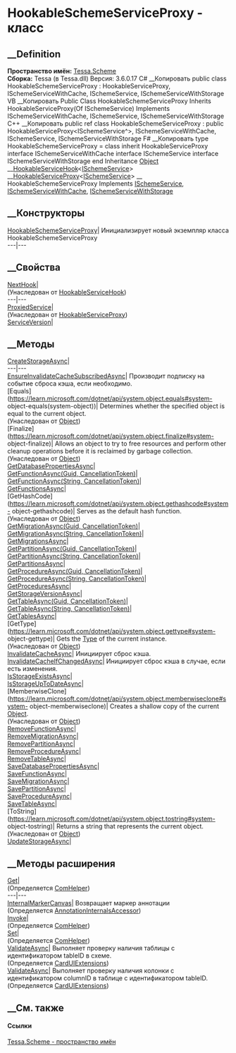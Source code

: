 # HookableSchemeServiceProxy - класс
##  __Definition
 **Пространство имён:** [Tessa.Scheme](N_Tessa_Scheme.htm)  
 **Сборка:** Tessa (в Tessa.dll) Версия: 3.6.0.17
C# __Копировать
     public class HookableSchemeServiceProxy : HookableServiceProxy<ISchemeService>, 
    	ISchemeServiceWithCache, ISchemeService, ISchemeServiceWithStorage
VB __Копировать
     Public Class HookableSchemeServiceProxy
    	Inherits HookableServiceProxy(Of ISchemeService)
    	Implements ISchemeServiceWithCache, ISchemeService, ISchemeServiceWithStorage
C++ __Копировать
     public ref class HookableSchemeServiceProxy : public HookableServiceProxy<ISchemeService^>, 
    	ISchemeServiceWithCache, ISchemeService, ISchemeServiceWithStorage
F# __Копировать
     type HookableSchemeServiceProxy = 
        class
            inherit HookableServiceProxy<ISchemeService>
            interface ISchemeServiceWithCache
            interface ISchemeService
            interface ISchemeServiceWithStorage
        end
Inheritance
    [Object](https://learn.microsoft.com/dotnet/api/system.object) __[HookableServiceHook](T_Tessa_Platform_HookableServiceHook_1.htm)<[ISchemeService](T_Tessa_Scheme_ISchemeService.htm)> __[HookableServiceProxy](T_Tessa_Platform_HookableServiceProxy_1.htm)<[ISchemeService](T_Tessa_Scheme_ISchemeService.htm)> __ HookableSchemeServiceProxy
Implements
    [ISchemeService](T_Tessa_Scheme_ISchemeService.htm), [ISchemeServiceWithCache](T_Tessa_Scheme_ISchemeServiceWithCache.htm), [ISchemeServiceWithStorage](T_Tessa_Scheme_ISchemeServiceWithStorage.htm)
##  __Конструкторы
[HookableSchemeServiceProxy](M_Tessa_Scheme_HookableSchemeServiceProxy__ctor.htm)|
Инициализирует новый экземпляр класса HookableSchemeServiceProxy  
---|---  
##  __Свойства
[NextHook](P_Tessa_Platform_HookableServiceHook_1_NextHook.htm)|  
(Унаследован от
[HookableServiceHook<TService>](T_Tessa_Platform_HookableServiceHook_1.htm))  
---|---  
[ProxiedService](P_Tessa_Platform_HookableServiceProxy_1_ProxiedService.htm)|  
(Унаследован от
[HookableServiceProxy<TService>](T_Tessa_Platform_HookableServiceProxy_1.htm))  
[ServiceVersion](P_Tessa_Scheme_HookableSchemeServiceProxy_ServiceVersion.htm)|  
## __Методы
[CreateStorageAsync](M_Tessa_Scheme_HookableSchemeServiceProxy_CreateStorageAsync.htm)|  
---|---  
[EnsureInvalidateCacheSubscribedAsync](M_Tessa_Scheme_HookableSchemeServiceProxy_EnsureInvalidateCacheSubscribedAsync.htm)|
Производит подписку на событие сброса кэша, если необходимо.  
[Equals](https://learn.microsoft.com/dotnet/api/system.object.equals#system-
object-equals\(system-object\))| Determines whether the specified object is
equal to the current object.  
(Унаследован от
[Object](https://learn.microsoft.com/dotnet/api/system.object))  
[Finalize](https://learn.microsoft.com/dotnet/api/system.object.finalize#system-
object-finalize)| Allows an object to try to free resources and perform other
cleanup operations before it is reclaimed by garbage collection.  
(Унаследован от
[Object](https://learn.microsoft.com/dotnet/api/system.object))  
[GetDatabasePropertiesAsync](M_Tessa_Scheme_HookableSchemeServiceProxy_GetDatabasePropertiesAsync.htm)|  
[GetFunctionAsync(Guid,
CancellationToken)](M_Tessa_Scheme_HookableSchemeServiceProxy_GetFunctionAsync.htm)|  
[GetFunctionAsync(String,
CancellationToken)](M_Tessa_Scheme_HookableSchemeServiceProxy_GetFunctionAsync_1.htm)|  
[GetFunctionsAsync](M_Tessa_Scheme_HookableSchemeServiceProxy_GetFunctionsAsync.htm)|  
[GetHashCode](https://learn.microsoft.com/dotnet/api/system.object.gethashcode#system-
object-gethashcode)| Serves as the default hash function.  
(Унаследован от
[Object](https://learn.microsoft.com/dotnet/api/system.object))  
[GetMigrationAsync(Guid,
CancellationToken)](M_Tessa_Scheme_HookableSchemeServiceProxy_GetMigrationAsync.htm)|  
[GetMigrationAsync(String,
CancellationToken)](M_Tessa_Scheme_HookableSchemeServiceProxy_GetMigrationAsync_1.htm)|  
[GetMigrationsAsync](M_Tessa_Scheme_HookableSchemeServiceProxy_GetMigrationsAsync.htm)|  
[GetPartitionAsync(Guid,
CancellationToken)](M_Tessa_Scheme_HookableSchemeServiceProxy_GetPartitionAsync.htm)|  
[GetPartitionAsync(String,
CancellationToken)](M_Tessa_Scheme_HookableSchemeServiceProxy_GetPartitionAsync_1.htm)|  
[GetPartitionsAsync](M_Tessa_Scheme_HookableSchemeServiceProxy_GetPartitionsAsync.htm)|  
[GetProcedureAsync(Guid,
CancellationToken)](M_Tessa_Scheme_HookableSchemeServiceProxy_GetProcedureAsync.htm)|  
[GetProcedureAsync(String,
CancellationToken)](M_Tessa_Scheme_HookableSchemeServiceProxy_GetProcedureAsync_1.htm)|  
[GetProceduresAsync](M_Tessa_Scheme_HookableSchemeServiceProxy_GetProceduresAsync.htm)|  
[GetStorageVersionAsync](M_Tessa_Scheme_HookableSchemeServiceProxy_GetStorageVersionAsync.htm)|  
[GetTableAsync(Guid,
CancellationToken)](M_Tessa_Scheme_HookableSchemeServiceProxy_GetTableAsync.htm)|  
[GetTableAsync(String,
CancellationToken)](M_Tessa_Scheme_HookableSchemeServiceProxy_GetTableAsync_1.htm)|  
[GetTablesAsync](M_Tessa_Scheme_HookableSchemeServiceProxy_GetTablesAsync.htm)|  
[GetType](https://learn.microsoft.com/dotnet/api/system.object.gettype#system-
object-gettype)| Gets the
[Type](https://learn.microsoft.com/dotnet/api/system.type) of the current
instance.  
(Унаследован от
[Object](https://learn.microsoft.com/dotnet/api/system.object))  
[InvalidateCacheAsync](M_Tessa_Scheme_HookableSchemeServiceProxy_InvalidateCacheAsync.htm)|
Инициирует сброс кэша.  
[InvalidateCacheIfChangedAsync](M_Tessa_Scheme_HookableSchemeServiceProxy_InvalidateCacheIfChangedAsync.htm)|
Инициирует сброс кэша в случае, если есть изменения.  
[IsStorageExistsAsync](M_Tessa_Scheme_HookableSchemeServiceProxy_IsStorageExistsAsync.htm)|  
[IsStorageUpToDateAsync](M_Tessa_Scheme_HookableSchemeServiceProxy_IsStorageUpToDateAsync.htm)|  
[MemberwiseClone](https://learn.microsoft.com/dotnet/api/system.object.memberwiseclone#system-
object-memberwiseclone)| Creates a shallow copy of the current
[Object](https://learn.microsoft.com/dotnet/api/system.object).  
(Унаследован от
[Object](https://learn.microsoft.com/dotnet/api/system.object))  
[RemoveFunctionAsync](M_Tessa_Scheme_HookableSchemeServiceProxy_RemoveFunctionAsync.htm)|  
[RemoveMigrationAsync](M_Tessa_Scheme_HookableSchemeServiceProxy_RemoveMigrationAsync.htm)|  
[RemovePartitionAsync](M_Tessa_Scheme_HookableSchemeServiceProxy_RemovePartitionAsync.htm)|  
[RemoveProcedureAsync](M_Tessa_Scheme_HookableSchemeServiceProxy_RemoveProcedureAsync.htm)|  
[RemoveTableAsync](M_Tessa_Scheme_HookableSchemeServiceProxy_RemoveTableAsync.htm)|  
[SaveDatabasePropertiesAsync](M_Tessa_Scheme_HookableSchemeServiceProxy_SaveDatabasePropertiesAsync.htm)|  
[SaveFunctionAsync](M_Tessa_Scheme_HookableSchemeServiceProxy_SaveFunctionAsync.htm)|  
[SaveMigrationAsync](M_Tessa_Scheme_HookableSchemeServiceProxy_SaveMigrationAsync.htm)|  
[SavePartitionAsync](M_Tessa_Scheme_HookableSchemeServiceProxy_SavePartitionAsync.htm)|  
[SaveProcedureAsync](M_Tessa_Scheme_HookableSchemeServiceProxy_SaveProcedureAsync.htm)|  
[SaveTableAsync](M_Tessa_Scheme_HookableSchemeServiceProxy_SaveTableAsync.htm)|  
[ToString](https://learn.microsoft.com/dotnet/api/system.object.tostring#system-
object-tostring)| Returns a string that represents the current object.  
(Унаследован от
[Object](https://learn.microsoft.com/dotnet/api/system.object))  
[UpdateStorageAsync](M_Tessa_Scheme_HookableSchemeServiceProxy_UpdateStorageAsync.htm)|  
## __Методы расширения
[Get](M_Tessa_Extensions_Default_Client_EDS_ComHelper_Get.htm)|  
(Определяется
[ComHelper](T_Tessa_Extensions_Default_Client_EDS_ComHelper.htm))  
---|---  
[InternalMarkerCanvas](M_Tessa_UI_Views_Charting_Annotations_AnnotationInternalsAccessor_InternalMarkerCanvas.htm)|
Возвращает маркер аннотации  
(Определяется
[AnnotationInternalsAccessor](T_Tessa_UI_Views_Charting_Annotations_AnnotationInternalsAccessor.htm))  
[Invoke](M_Tessa_Extensions_Default_Client_EDS_ComHelper_Invoke.htm)|  
(Определяется
[ComHelper](T_Tessa_Extensions_Default_Client_EDS_ComHelper.htm))  
[Set](M_Tessa_Extensions_Default_Client_EDS_ComHelper_Set.htm)|  
(Определяется
[ComHelper](T_Tessa_Extensions_Default_Client_EDS_ComHelper.htm))  
[ValidateAsync](M_Tessa_UI_Cards_CardUIExtensions_ValidateAsync_3.htm)|
Выполняет проверку наличия таблицы с идентификатором tableID в схеме.  
(Определяется [CardUIExtensions](T_Tessa_UI_Cards_CardUIExtensions.htm))  
[ValidateAsync](M_Tessa_UI_Cards_CardUIExtensions_ValidateAsync_2.htm)|
Выполняет проверку наличия колонки с идентификатором columnID в таблице с
идентификатором tableID.  
(Определяется [CardUIExtensions](T_Tessa_UI_Cards_CardUIExtensions.htm))  
##  __См. также
#### Ссылки
[Tessa.Scheme - пространство имён](N_Tessa_Scheme.htm)
